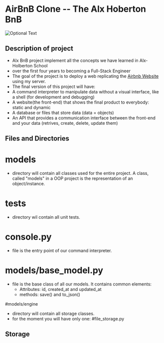 # AirBnB Clone -- The Alx Hoberton BnB

![Optional Text](hbnb.png)

## Description of project
- Alx BnB project implement all the concepts we have learned in Alx-Holberton School
- over the first four years to becoming a Full-Stack Engineer
- The goal of the project is to deploy a web replicating the [Airbnb Website](https://www.airbnb.com/) using my server.
- The final version of this project will have:
- A command interpreter to manipulate data without a visual interface, like a shell (for development and debugging)
- A website(the front-end) that shows the final product to everybody: static and dynamic
- A database or files that store data (data = objects)
- An API that provides a communication interface between the front-end and your data (retrives, create, delete, update them)

## Files and Directories

#  models
- directory will contain all classes used for the entire project. A class, called "models"
in a OOP project is the representation of an object/instance.

# tests
- directory wil contain all unit tests.

# console.py
- file is the entry point of our command interpreter.

# models/base_model.py
- file is the base class of all our models. It contains common elements:
	- Attributes: id, created_at and updated_at
	- methods: save() and to_json()

#models/engine
- directory will contain all storage classes.
- for the moment you will have only one:
#file_storage.py

## Storage
